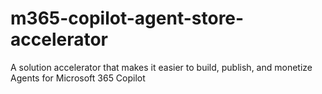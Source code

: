 # m365-copilot-agent-store-accelerator
A solution accelerator that makes it easier to build, publish, and monetize Agents for Microsoft 365 Copilot
